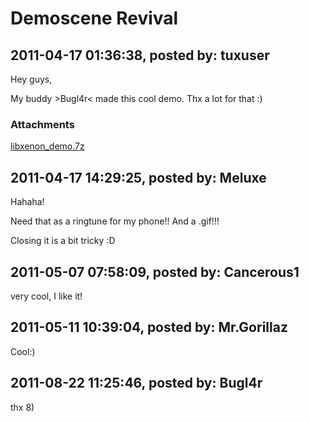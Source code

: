# Demoscene Revival

## 2011-04-17 01:36:38, posted by: tuxuser

Hey guys,  
   
 My buddy >Bugl4r< made this cool demo. Thx a lot for that :)

### Attachments

[libxenon_demo.7z](libxenon_demo.7z)

## 2011-04-17 14:29:25, posted by: Meluxe

Hahaha!  
   
 Need that as a ringtune for my phone!! And a .gif!!!  
   
 Closing it is a bit tricky :D

## 2011-05-07 07:58:09, posted by: Cancerous1

very cool, I like it!

## 2011-05-11 10:39:04, posted by: Mr.Gorillaz

Cool:)

## 2011-08-22 11:25:46, posted by: Bugl4r

thx 8)